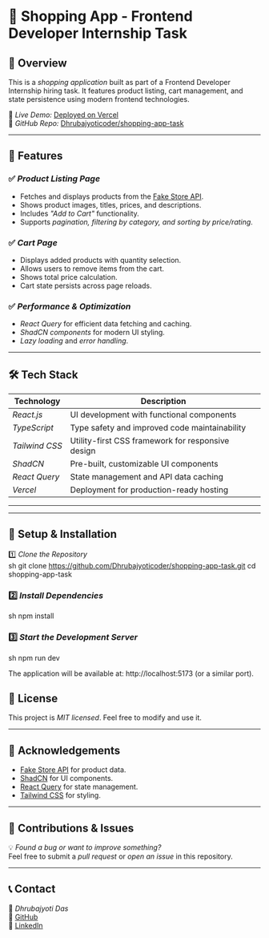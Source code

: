 # 🛒 Shopping App - Frontend Developer Internship Task

## 📌 Overview

This is a *shopping application* built as part of a Frontend Developer Internship hiring task. It features product listing, cart management, and state persistence using modern frontend technologies.

🔗 *Live Demo:* [Deployed on Vercel](#)  
🔗 *GitHub Repo:* [Dhrubajyoticoder/shopping-app-task](https://github.com/Dhrubajyoticoder/shopping-app-task)  

---

## 🚀 Features

### ✅ *Product Listing Page*
- Fetches and displays products from the [Fake Store API](https://fakestoreapi.com/docs).
- Shows product images, titles, prices, and descriptions.
- Includes *"Add to Cart"* functionality.
- Supports *pagination, filtering by category, and sorting by price/rating*.

### ✅ *Cart Page*
- Displays added products with quantity selection.
- Allows users to remove items from the cart.
- Shows total price calculation.
- Cart state persists across page reloads.

### ✅ *Performance & Optimization*
- *React Query* for efficient data fetching and caching.
- *ShadCN components* for modern UI styling.
- *Lazy loading* and *error handling*.

---

## 🛠 Tech Stack

| Technology      | Description                            |
|----------------|----------------------------------------|
| *React.js*   | UI development with functional components |
| *TypeScript* | Type safety and improved code maintainability |
| *Tailwind CSS* | Utility-first CSS framework for responsive design |
| *ShadCN*     | Pre-built, customizable UI components |
| *React Query* | State management and API data caching |
| *Vercel*     | Deployment for production-ready hosting |

---


---

## 🔧 Setup & Installation

1️⃣ *Clone the Repository*  
sh
git clone https://github.com/Dhrubajyoticoder/shopping-app-task.git
cd shopping-app-task


### 2️⃣ *Install Dependencies* ###
sh
npm install

### 3️⃣ *Start the Development Server* ###
sh
npm run dev


The application will be available at: http://localhost:5173 (or a similar port). 


## 📜 License
This project is *MIT licensed*. Feel free to modify and use it.

---

## 🙌 Acknowledgements
- [Fake Store API](https://fakestoreapi.com/) for product data.  
- [ShadCN](https://ui.shadcn.com/) for UI components.  
- [React Query](https://tanstack.com/query/latest) for state management.  
- [Tailwind CSS](https://tailwindcss.com/) for styling.  

---

## 📌 Contributions & Issues
💡 *Found a bug or want to improve something?*  
Feel free to submit a *pull request* or *open an issue* in this repository.

---

## 📞 Contact  
📩 *Dhrubajyoti Das*  
🔗 [GitHub](https://github.com/Dhrubajyoticoder)  
🔗 [LinkedIn](https://www.linkedin.com/in/dhrubajyoti-das-83b4662b6/)
